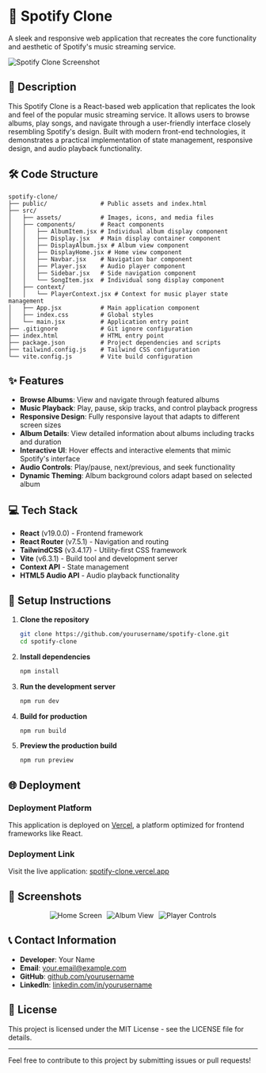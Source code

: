 # 🎵 Spotify Clone

A sleek and responsive web application that recreates the core functionality and aesthetic of Spotify's music streaming service.

![Spotify Clone Screenshot](/api/placeholder/800/400)

## 📖 Description

This Spotify Clone is a React-based web application that replicates the look and feel of the popular music streaming service. It allows users to browse albums, play songs, and navigate through a user-friendly interface closely resembling Spotify's design. Built with modern front-end technologies, it demonstrates a practical implementation of state management, responsive design, and audio playback functionality.

## 🛠️ Code Structure

```
spotify-clone/
├── public/               # Public assets and index.html
├── src/
│   ├── assets/           # Images, icons, and media files
│   ├── components/       # React components
│   │   ├── AlbumItem.jsx # Individual album display component
│   │   ├── Display.jsx   # Main display container component
│   │   ├── DisplayAlbum.jsx # Album view component
│   │   ├── DisplayHome.jsx # Home view component
│   │   ├── Navbar.jsx    # Navigation bar component
│   │   ├── Player.jsx    # Audio player component
│   │   ├── Sidebar.jsx   # Side navigation component
│   │   └── SongItem.jsx  # Individual song display component
│   ├── context/
│   │   └── PlayerContext.jsx # Context for music player state management
│   ├── App.jsx           # Main application component
│   ├── index.css         # Global styles
│   └── main.jsx          # Application entry point
├── .gitignore            # Git ignore configuration
├── index.html            # HTML entry point
├── package.json          # Project dependencies and scripts
├── tailwind.config.js    # Tailwind CSS configuration
└── vite.config.js        # Vite build configuration
```

## ✨ Features

- **Browse Albums**: View and navigate through featured albums
- **Music Playback**: Play, pause, skip tracks, and control playback progress
- **Responsive Design**: Fully responsive layout that adapts to different screen sizes
- **Album Details**: View detailed information about albums including tracks and duration
- **Interactive UI**: Hover effects and interactive elements that mimic Spotify's interface
- **Audio Controls**: Play/pause, next/previous, and seek functionality
- **Dynamic Theming**: Album background colors adapt based on selected album

## 💻 Tech Stack

- **React** (v19.0.0) - Frontend framework
- **React Router** (v7.5.1) - Navigation and routing
- **TailwindCSS** (v3.4.17) - Utility-first CSS framework
- **Vite** (v6.3.1) - Build tool and development server
- **Context API** - State management
- **HTML5 Audio API** - Audio playback functionality

## 🚀 Setup Instructions

1. **Clone the repository**
   ```bash
   git clone https://github.com/yourusername/spotify-clone.git
   cd spotify-clone
   ```

2. **Install dependencies**
   ```bash
   npm install
   ```

3. **Run the development server**
   ```bash
   npm run dev
   ```

4. **Build for production**
   ```bash
   npm run build
   ```

5. **Preview the production build**
   ```bash
   npm run preview
   ```

## 🌐 Deployment

### Deployment Platform
This application is deployed on [Vercel](https://vercel.com), a platform optimized for frontend frameworks like React.

### Deployment Link
Visit the live application: [spotify-clone.vercel.app](https://spotify-clone.vercel.app)

## 📱 Screenshots

<div style="display: flex; gap: 10px; flex-wrap: wrap; justify-content: center;">
  <img src="/api/placeholder/350/200" alt="Home Screen" />
  <img src="/api/placeholder/350/200" alt="Album View" />
  <img src="/api/placeholder/350/200" alt="Player Controls" />
</div>

## 📞 Contact Information

- **Developer**: Your Name
- **Email**: your.email@example.com
- **GitHub**: [github.com/yourusername](https://github.com/yourusername)
- **LinkedIn**: [linkedin.com/in/yourusername](https://linkedin.com/in/yourusername)

## 📄 License

This project is licensed under the MIT License - see the LICENSE file for details.

---

Feel free to contribute to this project by submitting issues or pull requests!